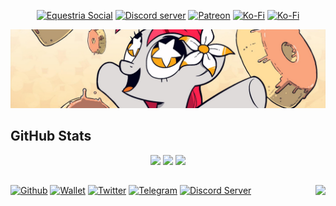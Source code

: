 <div align="center">
    <p>
    <a rel="me" href="https://equestria.social/@JasminDreasond"><img src="https://img.shields.io/badge/Equestria-Social-2b90d9.svg?style=for-the-badge" alt="Equestria Social" /></a>
    <a href="https://discord.gg/TgHdvJd"><img src="https://img.shields.io/discord/413193536188579841?color=7289da&logo=discord&logoColor=white&style=for-the-badge" alt="Discord server" /></a>
    <a href="https://www.patreon.com/JasminDreasond"><img src="https://img.shields.io/badge/donate-patreon-F96854.svg?logo=patreon&style=for-the-badge" alt="Patreon" /></a>
    <a href="https://ko-fi.com/jasmindreasond"><img src="https://img.shields.io/badge/donate-ko%20fi-29ABE0.svg?logo=ko-fi&style=for-the-badge" alt="Ko-Fi" /></a>
    <a href="https://twitter.com/JasminDreasond"><img src="https://img.shields.io/twitter/follow/JasminDreasond?color=00acee&style=for-the-badge&logo=twitter" alt="Ko-Fi" /></a>
</p>
    <img src="https://github.com/JasminDreasond/JasminDreasond/blob/main/img/banner.jpg?raw=true" alt="banner" />
</div>

## GitHub Stats

<p align="center">
    <img src="https://github-readme-stats.vercel.app/api?username=JasminDreasond&count_private=true&show_icons=true&include_all_commits=true&line_height=25&icon_color=f0a78e" />
    <img src="https://github-readme-streak-stats.herokuapp.com/?user=JasminDreasond" />
    <img src="https://github-readme-stats.vercel.app/api/top-langs/?username=JasminDreasond&layout=compact&langs_count=8&card_width=445" />
</p>

<h2></h2>

[![Github](https://img.shields.io/badge/-Github-000?style=for-the-badge&logo=Github&logoColor=white)](https://github.com/JasminDreasond)
[![Wallet](https://img.shields.io/badge/-Wallet-ecf0f1?style=for-the-badge&logo=Ethereum&logoColor=black)](https://ud.me/jasmindreasond.x)
[![Twitter](https://img.shields.io/badge/-Twitter-657786?style=for-the-badge&logo=X&logoColor=white)](https://twitter.com/JasminDreasond/)
[![Telegram](https://img.shields.io/badge/-Telegram-32afed?style=for-the-badge&logo=Telegram&logoColor=white)](https://t.me/YasminSeidel/)
[![Discord Server](https://img.shields.io/badge/-Discord-7289da?style=for-the-badge&logo=Discord&logoColor=white)](https://discord.gg/TgHdvJd)
<a href="https://ko-fi.com/JasminDreasond"><img align="right" src="https://img.shields.io/badge/-Buy%20me%20a%20coffee-F16061?style=for-the-badge&logo=Ko-fi&logoColor=white" /></a>
